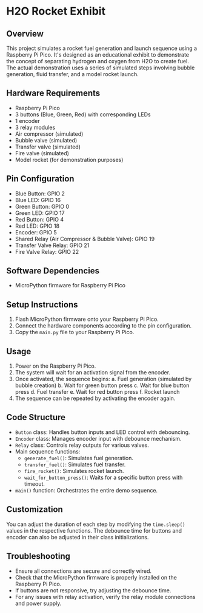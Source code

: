# H2O Rocket Exhibit

## Overview

This project simulates a rocket fuel generation and launch sequence using a Raspberry Pi Pico. It's designed as an educational exhibit to demonstrate the concept of separating hydrogen and oxygen from H2O to create fuel. The actual demonstration uses a series of simulated steps involving bubble generation, fluid transfer, and a model rocket launch.

## Hardware Requirements

- Raspberry Pi Pico
- 3 buttons (Blue, Green, Red) with corresponding LEDs
- 1 encoder
- 3 relay modules
- Air compressor (simulated)
- Bubble valve (simulated)
- Transfer valve (simulated)
- Fire valve (simulated)
- Model rocket (for demonstration purposes)

## Pin Configuration

- Blue Button: GPIO 2
- Blue LED: GPIO 16
- Green Button: GPIO 0
- Green LED: GPIO 17
- Red Button: GPIO 4
- Red LED: GPIO 18
- Encoder: GPIO 5
- Shared Relay (Air Compressor & Bubble Valve): GPIO 19
- Transfer Valve Relay: GPIO 21
- Fire Valve Relay: GPIO 22

## Software Dependencies

- MicroPython firmware for Raspberry Pi Pico

## Setup Instructions

1. Flash MicroPython firmware onto your Raspberry Pi Pico.
2. Connect the hardware components according to the pin configuration.
3. Copy the `main.py` file to your Raspberry Pi Pico.

## Usage

1. Power on the Raspberry Pi Pico.
2. The system will wait for an activation signal from the encoder.
3. Once activated, the sequence begins:
   a. Fuel generation (simulated by bubble creation)
   b. Wait for green button press
   c. Wait for blue button press
   d. Fuel transfer
   e. Wait for red button press
   f. Rocket launch
4. The sequence can be repeated by activating the encoder again.

## Code Structure

- `Button` class: Handles button inputs and LED control with debouncing.
- `Encoder` class: Manages encoder input with debounce mechanism.
- `Relay` class: Controls relay outputs for various valves.
- Main sequence functions:
  - `generate_fuel()`: Simulates fuel generation.
  - `transfer_fuel()`: Simulates fuel transfer.
  - `fire_rocket()`: Simulates rocket launch.
  - `wait_for_button_press()`: Waits for a specific button press with timeout.
- `main()` function: Orchestrates the entire demo sequence.

## Customization

You can adjust the duration of each step by modifying the `time.sleep()` values in the respective functions. The debounce time for buttons and encoder can also be adjusted in their class initializations.

## Troubleshooting

- Ensure all connections are secure and correctly wired.
- Check that the MicroPython firmware is properly installed on the Raspberry Pi Pico.
- If buttons are not responsive, try adjusting the debounce time.
- For any issues with relay activation, verify the relay module connections and power supply.
